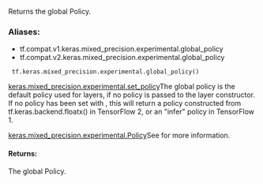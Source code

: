 Returns the global Policy.
### Aliases:
- tf.compat.v1.keras.mixed_precision.experimental.global_policy
- tf.compat.v2.keras.mixed_precision.experimental.global_policy

```
 tf.keras.mixed_precision.experimental.global_policy()
```
[keras.mixed_precision.experimental.set_policy](https://tensorflow.google.cn/api_docs/python/tf/keras/mixed_precision/experimental/set_policy)The global policy is the default policy used for layers, if no policy is passed to the layer constructor. If no policy has been set with , this will return a policy constructed from tf.keras.backend.floatx() in TensorFlow 2, or an "infer" policy in TensorFlow 1.

[keras.mixed_precision.experimental.Policy](https://tensorflow.google.cn/api_docs/python/tf/keras/mixed_precision/experimental/Policy)See  for more information.

#### Returns:
The global Policy.
